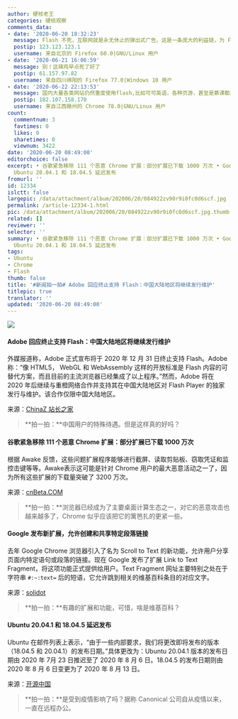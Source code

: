 ```yaml
---
author: 硬核老王
categories: 硬核观察
comments_data:
- date: '2020-06-20 18:32:23'
  message: Flash 不死，互联网就是永无休止的弹出式广告，这是一条庞大的利益链，为 Flash 之死干杯！！！
  postip: 123.123.123.1
  username: 来自北京的 Firefox 60.0|GNU/Linux 用户
- date: '2020-06-21 16:06:59'
  message: 别！这辣鸡早点死了好了
  postip: 61.157.97.82
  username: 来自四川绵阳的 Firefox 77.0|Windows 10 用户
- date: '2020-06-22 22:13:53'
  message: 国内大量各类网站仍然重度使用flash,比如可可英语，各种页游，甚至是慕课都还在使用flash.....大量的网站没有动力去替换flash为其他方案，因为国内大部分普通用户使用的是ie,360,搜狗等浏览器，这些浏览器为了保护其”固有用户“必然继续支持flash。所以这是一个闭环，flash短时间在国内死不了。百足之虫，死而不僵
  postip: 182.107.158.170
  username: 来自江西赣州的 Chrome 78.0|GNU/Linux 用户
count:
  commentnum: 3
  favtimes: 0
  likes: 0
  sharetimes: 0
  viewnum: 3422
date: '2020-06-20 08:49:00'
editorchoice: false
excerpt: • 谷歌紧急移除 111 个恶意 Chrome 扩展：部分扩展已下载 1000 万次 • Google 发布新扩展，允许创建和共享特定段落链接 •
  Ubuntu 20.04.1 和 18.04.5 延迟发布
fromurl: ''
id: 12334
islctt: false
largepic: /data/attachment/album/202006/20/084922zv90r9i0fc0d6scf.jpg
permalink: /article-12334-1.html
pic: /data/attachment/album/202006/20/084922zv90r9i0fc0d6scf.jpg.thumb.jpg
related: []
reviewer: ''
selector: ''
summary: • 谷歌紧急移除 111 个恶意 Chrome 扩展：部分扩展已下载 1000 万次 • Google 发布新扩展，允许创建和共享特定段落链接 •
  Ubuntu 20.04.1 和 18.04.5 延迟发布
tags:
- Ubuntu
- Chrome
- Flash
thumb: false
title: '#新闻拍一拍# Adobe 回应终止支持 Flash：中国大陆地区将继续发行维护'
titlepic: true
translator: ''
updated: '2020-06-20 08:49:00'
---
```


![](/data/attachment/album/202006/20/084922zv90r9i0fc0d6scf.jpg)


#### Adobe 回应终止支持 Flash：中国大陆地区将继续发行维护


外媒报道称，Adobe 正式宣布将于 2020 年 12 月 31 日终止支持 Flash。Adobe 称：“像 HTML5， WebGL 和 WebAssembly 这样的开放标准是 Flash 内容的可替代方案，而且目前的主流浏览器已经集成了以上程序。”然而，Adobe 将在 2020 年后继续与重橙网络合作并支持其在中国大陆地区对 Flash Player 的独家发行与维护。该合作仅限中国大陆地区。


来源：[ChinaZ 站长之家](https://www.chinaz.com/2020/0619/1148076.shtml)



> 
> **拍一拍：**中国用户的特殊待遇。但是这样真的好吗？
> 
> 
> 


#### 谷歌紧急移除 111 个恶意 Chrome 扩展：部分扩展已下载 1000 万次


根据 Awake 反馈，这些问题扩展程序能够进行截屏、读取剪贴板、窃取凭证和监控击键等等。Awake表示这可能是针对 Chrome 用户的最大恶意活动之一了，因为所有这些扩展的下载量突破了 3200 万次。


来源：[cnBeta.COM](https://www.cnbeta.com/articles/tech/993223.htm)



> 
> **拍一拍：**浏览器已经成为了主要桌面计算生态之一，对它的恶意攻击也越来越多了，Chrome 似乎应该把它的篱笆扎的更紧一些。
> 
> 
> 


#### Google 发布新扩展，允许创建和共享特定段落链接


去年 Google Chrome 浏览器引入了名为 Scroll to Text 的新功能，允许用户分享页面内特定语句或段落的链接。现在 Google 发布了扩展 Link to Text Fragment，将这项功能正式提供给用户。Text Fragment 网址主要特别之处在于字符串 `#:~:text=` 后的短语，它允许跳到相关的维基百科条目的对应文字。


来源：[solidot](https://www.solidot.org/story?sid=64712)



> 
> **拍一拍：**有趣的扩展和功能，可惜，啥是维基百科？
> 
> 
> 


#### Ubuntu 20.04.1 和 18.04.5 延迟发布


Ubuntu 在邮件列表上表示，“由于一些内部要求，我们将更改即将发布的版本（18.04.5 和 20.04.1）的发布日期。”具体更改为：Ubuntu 20.04.1 版本的发布日期由 2020 年 7月 23 日推迟至了 2020 年 8 月 6 日。18.04.5 的发布日期则由 2020 年 8 月 6 日变更为了 2020 年 8 月 13 日。


来源：[开源中国](https://www.oschina.net/news/116548/ubuntu-20-04-1-release-delay)



> 
> **拍一拍：**是受到疫情影响了吗？据称 Canonical 公司自从疫情以来，一直在远程办公。
> 
> 
>